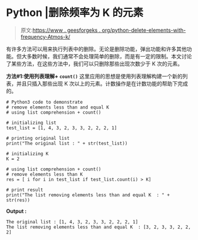 # Python |删除频率为 K 的元素

> 原文:[https://www . geesforgeks . org/python-delete-elements-with-frequency-Atmos-k/](https://www.geeksforgeeks.org/python-delete-elements-with-frequency-atmost-k/)

有许多方法可以用来执行列表中的删除。无论是删除功能，弹出功能和许多其他功能。但大多数时候，我们通常不会处理简单的删除，而是有一定的限制。本文讨论了某些方法，在这些方法中，我们可以只删除那些出现次数少于 K 次的元素。

**方法#1:使用列表理解+ `count()`**
这里应用的思想是使用列表理解构建一个新的列表，并且只插入那些出现 K 次以上的元素。计数操作是在计数功能的帮助下完成的。

```
# Python3 code to demonstrate
# remove elements less than and equal K 
# using list comprehension + count()

# initializing list
test_list = [1, 4, 3, 2, 3, 3, 2, 2, 2, 1]

# printing original list
print("The original list : " + str(test_list))

# initializing K
K = 2

# using list comprehension + count()
# remove elements less than K 
res = [ i for i in test_list if test_list.count(i) > K]

# print result
print("The list removing elements less than and equal K  : " + str(res))
```

**Output :**

```
The original list : [1, 4, 3, 2, 3, 3, 2, 2, 2, 1]
The list removing elements less than and equal K  : [3, 2, 3, 3, 2, 2, 2]

```